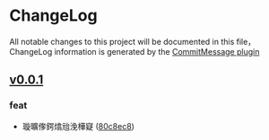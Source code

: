 # ChangeLog

All notable changes to this project will be documented in this file，ChangeLog information is generated by the [CommitMessage plugin](https://plugins.jetbrains.com/plugin/12256-commit-message-create)

## [v0.0.1](http://github.com/T-Evan/Auto-Game-Maifen/compare/v0.0.1...master)


### feat

* 璇曠偧鍔熻兘浼樺寲 ([80c8ec8](http://github.com/T-Evan/Auto-Game-Maifen/commit/80c8ec8))

